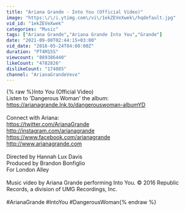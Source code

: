 ```yaml
---
title: "Ariana Grande - Into You (Official Video)"
image: "https:\/\/i.ytimg.com\/vi\/1ekZEVeXwek\/hqdefault.jpg"
vid_id: "1ekZEVeXwek"
categories: "Music"
tags: ["Ariana Grande","Ariana Grande Into You","Grande"]
date: "2021-09-08T02:44:15+03:00"
vid_date: "2016-05-24T04:00:00Z"
duration: "PT4M15S"
viewcount: "889386440"
likeCount: "4782826"
dislikeCount: "174085"
channel: "ArianaGrandeVevo"
---
```

{% raw %}Into You (Official Video)<br />Listen to 'Dangerous Woman' the album: <a rel="nofollow" target="blank" href="https://arianagrande.lnk.to/dangerouswoman-albumYD">https://arianagrande.lnk.to/dangerouswoman-albumYD</a><br /> <br />Connect with Ariana:<br /><a rel="nofollow" target="blank" href="https://twitter.com/ArianaGrande​">https://twitter.com/ArianaGrande​</a><br /><a rel="nofollow" target="blank" href="http://instagram.com/arianagrande​">http://instagram.com/arianagrande​</a><br /><a rel="nofollow" target="blank" href="https://www.facebook.com/arianagrande​">https://www.facebook.com/arianagrande​</a><br /><a rel="nofollow" target="blank" href="http://www.arianagrande.com​">http://www.arianagrande.com​</a><br /> <br />Directed by Hannah Lux Davis<br />Produced by Brandon Bonfiglio<br />For London Alley<br /> <br />Music video by Ariana Grande performing Into You. © 2016 Republic Records, a division of UMG Recordings, Inc.<br /><br />#ArianaGrande #IntoYou #DangerousWoman{% endraw %}
